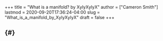 +++
title = "What is a manifold? by XylyXylyX"
author = ["Cameron Smith"]
lastmod = 2020-09-20T17:36:24-04:00
slug = "What_is_a_manifold_by_XylyXylyX"
draft = false
+++

##  {#}
